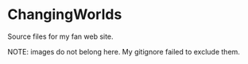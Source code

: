 # ChangingWorlds

Source files for my fan web site.

NOTE: images do not belong here. My gitignore failed to exclude them.
